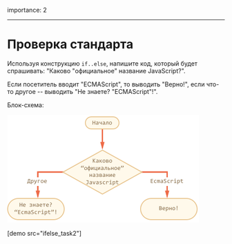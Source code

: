 importance: 2

---

# Проверка стандарта

Используя конструкцию `if..else`, напишите код, который будет спрашивать: "Каково "официальное" название JavaScript?".

Если посетитель вводит "ECMAScript", то выводить "Верно!", если что-то другое -- выводить "Не знаете? "ECMAScript"!".

Блок-схема:

![](ifelse_task2.png)

[demo src="ifelse_task2"]

